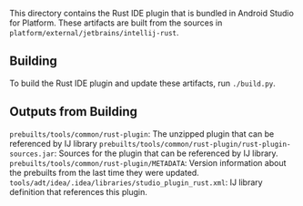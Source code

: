 This directory contains the Rust IDE plugin that is bundled in Android Studio for Platform.
These artifacts are built from the sources in `platform/external/jetbrains/intellij-rust`.

Building
---
To build the Rust IDE plugin and update these artifacts, run `./build.py`.

Outputs from Building
---
`prebuilts/tools/common/rust-plugin`:
    The unzipped plugin that can be referenced by IJ library
`prebuilts/tools/common/rust-plugin/rust-plugin-sources.jar`:
    Sources for the plugin that can be referenced by IJ library.
`prebuilts/tools/common/rust-plugin/METADATA`:
    Version information about the prebuilts from the last time
    they were updated.
`tools/adt/idea/.idea/libraries/studio_plugin_rust.xml`:
    IJ library definition that references this plugin.